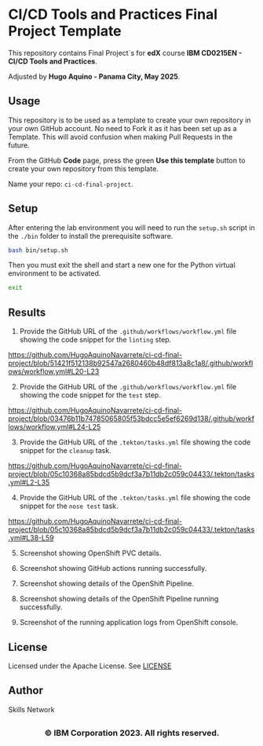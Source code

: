 # CI/CD Tools and Practices Final Project Template

This repository contains Final Project´s for **edX** course **IBM CD0215EN - CI/CD Tools and Practices**.

Adjusted by **Hugo Aquino - Panama City, May 2025**.

## Usage

This repository is to be used as a template to create your own repository in your own GitHub account. No need to Fork it as it has been set up as a Template. This will avoid confusion when making Pull Requests in the future.

From the GitHub **Code** page, press the green **Use this template** button to create your own repository from this template.

Name your repo: `ci-cd-final-project`.

## Setup

After entering the lab environment you will need to run the `setup.sh` script in the `./bin` folder to install the prerequisite software.

```bash
bash bin/setup.sh
```

Then you must exit the shell and start a new one for the Python virtual environment to be activated.

```bash
exit
```

## Results

1. Provide the GitHub URL of the `.github/workflows/workflow.yml` file showing the code snippet for the `linting` step.

https://github.com/HugoAquinoNavarrete/ci-cd-final-project/blob/51421f512138b92547a2680460b48df813a8c1a8/.github/workflows/workflow.yml#L20-L23

2. Provide the GitHub URL of the `.github/workflows/workflow.yml` file showing the code snippet for the `test` step.

https://github.com/HugoAquinoNavarrete/ci-cd-final-project/blob/03476b11b74785065805f53bdcc5e5ef6269d138/.github/workflows/workflow.yml#L24-L25

3. Provide the GitHub URL of the `.tekton/tasks.yml` file showing the code snippet for the `cleanup` task.

https://github.com/HugoAquinoNavarrete/ci-cd-final-project/blob/05c10368a85bdcd5b9dcf3a7b11db2c059c04433/.tekton/tasks.yml#L2-L35

4. Provide the GitHub URL of the `.tekton/tasks.yml` file showing the code snippet for the `nose test` task.

https://github.com/HugoAquinoNavarrete/ci-cd-final-project/blob/05c10368a85bdcd5b9dcf3a7b11db2c059c04433/.tekton/tasks.yml#L38-L59

5. Screenshot showing OpenShift PVC details. 

6. Screenshot showing GitHub actions running successfully.

7. Screenshot showing details of the OpenShift Pipeline.

8. Screenshot showing details of the OpenShift Pipeline running successfully.

9. Screenshot of the running application logs from OpenShift console.

 
## License

Licensed under the Apache License. See [LICENSE](/LICENSE)

## Author

Skills Network

## <h3 align="center"> © IBM Corporation 2023. All rights reserved. <h3/>
